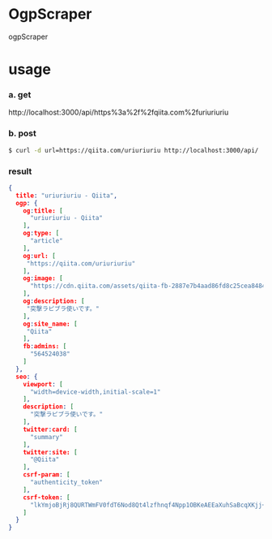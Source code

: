 # OgpScraper
ogpScraper


# usage 

### a. get

http://localhost:3000/api/https%3a%2f%2fqiita.com%2furiuriuriu

### b. post

```bash
$ curl -d url=https://qiita.com/uriuriuriu http://localhost:3000/api/
```

### result

```json
{
  title: "uriuriuriu - Qiita",
  ogp: {
    og:title: [
      "uriuriuriu - Qiita"
    ],
    og:type: [
      "article"
    ],
    og:url: [
     "https://qiita.com/uriuriuriu"
    ],
    og:image: [
      "https://cdn.qiita.com/assets/qiita-fb-2887e7b4aad86fd8c25cea84846f2236.png"
    ],
    og:description: [
     "突撃ラピブラ使いです。"
    ],
    og:site_name: [
     "Qiita"
    ],
    fb:admins: [
      "564524038"
    ]
  },
  seo: {
    viewport: [
      "width=device-width,initial-scale=1"
    ],
    description: [
      "突撃ラピブラ使いです。"
    ],
    twitter:card: [
      "summary"
    ],
    twitter:site: [
      "@Qiita"
    ],
    csrf-param: [
      "authenticity_token"
    ],
    csrf-token: [
      "lkYmjoBjRj8QURTWmFV0fdT6Nod8Qt4lzfhnqf4Npp1OBKeAEEaXuhSaBcqXKjj+8rg58ypj6g/yIy/QXvnH8A=="
    ]
  }
}

```